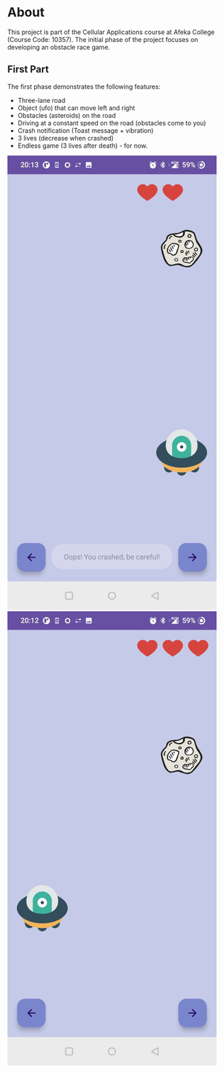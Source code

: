 
# About
This project is part of the Cellular Applications course at Afeka College (Course Code: 10357). The initial phase of the project focuses on developing an obstacle race game. 
## First Part
The first phase demonstrates the following features:
* Three-lane road
* Object (ufo) that can move left and right
* Obstacles (asteroids) on the road
* Driving at a constant speed on the road (obstacles come to you)
* Crash notification (Toast message + vibration)
* 3 lives (decrease when crashed)
* Endless game (3 lives after death) - for now.

![First Overview of the Screens](./describeIMGs/project_part1.jpg)
![First Overview of the Screen](./describeIMGs/project_part11.jpg)

